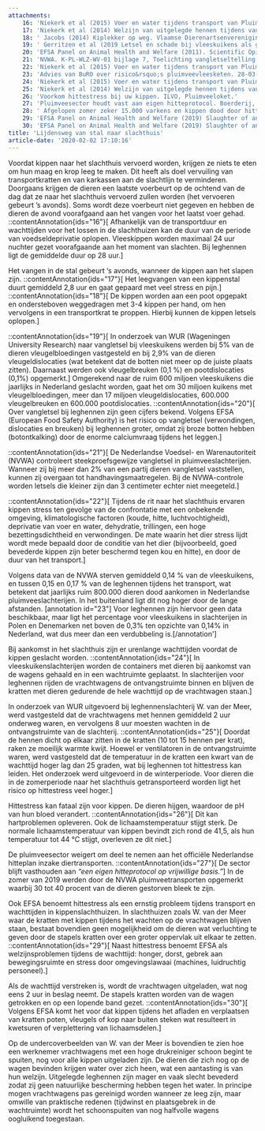 ```yaml
---
attachments:
    16: 'Niekerk et al (2015) Voer en water tijdens transport van Pluimvee. Wageningen UR Livestock Research. Rapport 752;  p. 20'
    17: 'Niekerk et al (2014) Welzijn van uitgelegde hennen tijdens vangen en vervoer in de winterperiode. Wageningen UR Livestock Research. Rapport 758; p. 28'
    18: ' Jacobs (2014) Kiplekker op weg. Vlaamse Dierenartsenvereniging.'
    19: ' Gerritzen et al (2019 Letsel en schade bij vleeskuikens als gevolg van vangen, transport en handelingen aan de slachtlijn. Wageningen Livestock Research. Rapport 1107; p. 17 en p. 29'
    20: 'EFSA Panel on Animal Health and Welfare (2011). Scientific Opinion Concerning the Welfare of Animals during Transport. EFSA Journal; p. 47'
    21: 'NVWA. K-PL-WLZ-WV-01 bijlage 7, Toelichting vangletseltelling; p. 3'
    22: 'Niekerk et al (2015) Voer en water tijdens transport van Pluimvee. Wageningen UR Livestock Research. Rapport 752;  p. 3  '
    23: 'Advies van BuRO over risico&rsquo;s pluimveevleesketen. 28-03-2018; p. 31'
    24: 'Niekerk et al (2015) Voer en water tijdens transport van Pluimvee. Wageningen UR Livestock Research. Rapport 752; p. 20'
    25: 'Niekerk et al (2014) Welzijn van uitgelegde hennen tijdens vangen en vervoer in de winterperiode. Wageningen UR Livestock Research. Rapport 758; p. 39'
    26: 'Voorkom hittestress bij uw kippen. ILVO, Pluimveeloket.'
    27: 'Pluimveesector houdt vast aan eigen hitteprotocol. Boerderij, juni 2019. '
    28: ' Afgelopen zomer zeker 15.000 varkens en kippen dood door hitte. NRC, september 2019.'
    29: 'EFSA Panel on Animal Health and Welfare (2019) Slaughter of animals: poultry. EFSA Journal; p35 en p. 38'
    30: 'EFSA Panel on Animal Health and Welfare (2019) Slaughter of animals: poultry. EFSA Journal; p. 38  '
title: 'Lijdensweg van stal naar slachthuis'
article-date: '2020-02-02 17:10:16'
---
```


Voordat kippen naar het slachthuis vervoerd worden, krijgen ze niets te eten om hun maag en krop leeg te maken. Dit heeft als doel vervuiling van transportkratten en van karkassen aan de slachtlijn te verminderen. Doorgaans krijgen de dieren een laatste voerbeurt op de ochtend van de dag dat ze naar het slachthuis vervoerd zullen worden (het vervoeren gebeurt ’s avonds). Soms wordt deze voerbeurt niet gegeven en hebben de dieren de avond voorafgaand aan het vangen voor het laatst voer gehad. ::contentAnnotation{ids="16"}[ Afhankelijk van de transportduur en wachttijden voor het lossen in de slachthuizen kan de duur van de periode van voedseldeprivatie oplopen. Vleeskippen worden maximaal 24 uur nuchter gezet voorafgaande aan het moment van slachten. Bij leghennen ligt de gemiddelde duur op 28 uur.]

Het vangen in de stal gebeurt ‘s avonds, wanneer de kippen aan het slapen zijn. ::contentAnnotation{ids="17"}[ Het leegvangen van een kippenstal duurt gemiddeld 2,8 uur en gaat gepaard met veel stress en pijn.] ::contentAnnotation{ids="18"}[ De kippen worden aan een poot opgepakt en ondersteboven weggedragen met 3-4 kippen per hand, om hen vervolgens in een transportkrat te proppen. Hierbij kunnen de kippen letsels oplopen.]

::contentAnnotation{ids="19"}[ In onderzoek van WUR (Wageningen University Research) naar vangletsel bij vleeskuikens werden bij 5% van de dieren vleugelbloedingen vastgesteld en bij 2,9% van de dieren vleugeldislocaties (wat betekent dat de botten niet meer op de juiste plaats zitten). Daarnaast werden ook vleugelbreuken (0,1 %) en pootdislocaties (0,1%) opgemerkt.] Omgerekend naar de ruim 600 miljoen vleeskuikens die jaarlijks in Nederland geslacht worden, gaat het om 30 miljoen kuikens met vleugelbloedingen, meer dan 17 miljoen vleugeldislocaties, 600.000 vleugelbreuken en 600.000 pootdislocaties. ::contentAnnotation{ids="20"}[ Over vangletsel bij leghennen zijn geen cijfers bekend. Volgens EFSA (European Food Safety Authority) is het risico op vangletsel (verwondingen, dislocaties en breuken) bij leghennen groter, omdat zij broze botten hebben (botontkalking) door de enorme calciumvraag tijdens het leggen.]

::contentAnnotation{ids="21"}[ De Nederlandse Voedsel- en Warenautoriteit (NVWA) controleert steekproefsgewijze vangletsel in pluimveeslachterijen. Wanneer zij bij meer dan 2% van een partij dieren vangletsel vaststellen, kunnen zij overgaan tot handhavingsmaatregelen. Bij de NVWA-controle worden letsels die kleiner zijn dan 3 centimeter echter niet meegeteld.]

::contentAnnotation{ids="22"}[ Tijdens de rit naar het slachthuis ervaren kippen stress ten gevolge van de confrontatie met een onbekende omgeving, klimatologische factoren (koude, hitte, luchtvochtigheid), deprivatie van voer en water, dehydratie, trillingen, een hoge bezettingsdichtheid en verwondingen. De mate waarin het dier stress lijdt wordt mede bepaald door de conditie van het dier (bijvoorbeeld, goed bevederde kippen zijn beter beschermd tegen kou en hitte), en door de duur van het transport.]

Volgens data van de NVWA sterven gemiddeld 0,14 % van de vleeskuikens, en tussen 0,15 en 0,17 % van de leghennen tijdens het transport, wat betekent dat jaarlijks ruim 800.000 dieren dood aankomen in Nederlandse pluimveeslachterijen. In het buitenland ligt dit nog hoger door de lange afstanden. [annotation id="23"] Voor leghennen zijn hiervoor geen data beschikbaar, maar ligt het percentage voor vleeskuikens in slachterijen in Polen en Denemarken net boven de 0,3% ten opzichte van 0,14% in Nederland, wat dus meer dan een verdubbeling is.[/annotation']

Bij aankomst in het slachthuis zijn er urenlange wachttijden voordat de kippen geslacht worden. ::contentAnnotation{ids="24"}[ In vleeskuikenslachterijen worden de containers met dieren bij aankomst van de wagens gehaald en in een wachtruimte geplaatst. In slachterijen voor leghennen rijden de vrachtwagens de ontvangstruimte binnen en blijven de kratten met dieren gedurende de hele wachttijd op de vrachtwagen staan.]

In onderzoek van WUR uitgevoerd bij leghennenslachterij W. van der Meer, werd vastgesteld dat de vrachtwagens met hennen gemiddeld 2 uur onderweg waren, en vervolgens 8 uur moesten wachten in de ontvangstruimte van de slachterij. ::contentAnnotation{ids="25"}[ Doordat de hennen dicht op elkaar zitten in de kratten (10 tot 15 hennen per krat), raken ze moeilijk warmte kwijt. Hoewel er ventilatoren in de ontvangstruimte waren, werd vastgesteld dat de temperatuur in de kratten een kwart van de wachttijd hoger lag dan 25 graden, wat bij leghennen tot hittestress kan leiden. Het onderzoek werd uitgevoerd in de winterperiode. Voor dieren die in de zomerperiode naar het slachthuis getransporteerd worden ligt het risico op hittestress veel hoger.]

Hittestress kan fataal zijn voor kippen. De dieren hijgen, waardoor de pH van hun bloed verandert. ::contentAnnotation{ids="26"}[ Dit kan hartproblemen opleveren. Ook de lichaamstemperatuur stijgt sterk. De normale lichaamstemperatuur van kippen bevindt zich rond de 41,5, als hun temperatuur tot 44 °C stijgt, overleven ze dit niet.]

De pluimveesector weigert om deel te nemen aan het officiële Nederlandse hitteplan inzake diertransporten. ::contentAnnotation{ids="27"}[ De sector blijft vasthouden aan *“een eigen hitteprotocol op vrijwillige basis.”*] In de zomer van 2019 werden door de NVWA pluimveetransporten opgemerkt waarbij 30 tot 40 procent van de dieren gestorven bleek te zijn.

Ook EFSA benoemt hittestress als een ernstig probleem tijdens transport en wachttijden in kippenslachthuizen. In slachthuizen zoals W. van der Meer waar de kratten met kippen tijdens het wachten op de vrachtwagen blijven staan, bestaat bovendien geen mogelijkheid om de dieren wat verluchting te geven door de stapels kratten over een groter oppervlak uit elkaar te zetten. ::contentAnnotation{ids="29"}[ Naast hittestress benoemt EFSA als welzijnsproblemen tijdens de wachttijd: honger, dorst, gebrek aan bewegingsruimte en stress door omgevingslawaai (machines, luidruchtig personeel).]

Als de wachttijd verstreken is, wordt de vrachtwagen uitgeladen, wat nog eens 2 uur in beslag neemt. De stapels kratten worden van de wagen getrokken en op een lopende band gezet. ::contentAnnotation{ids="30"}[ Volgens EFSA komt het voor dat kippen tijdens het afladen en verplaatsen van kratten poten, vleugels of kop naar buiten steken wat resulteert in kwetsuren of verplettering van lichaamsdelen.]

Op de undercoverbeelden van W. van der Meer is bovendien te zien hoe een werknemer vrachtwagens met een hoge drukreiniger schoon begint te spuiten, nog voor alle kippen uitgeladen zijn. De dieren die zich nog op de wagen bevinden krijgen water over zich heen, wat een aantasting is van hun welzijn. Uitgelegde leghennen zijn mager en vaak slecht bevederd zodat zij geen natuurlijke bescherming hebben tegen het water. In principe mogen vrachtwagens pas gereinigd worden wanneer ze leeg zijn, maar omwille van praktische redenen (tijdwinst en plaatsgebrek in de wachtruimte) wordt het schoonspuiten van nog halfvolle wagens oogluikend toegestaan.
